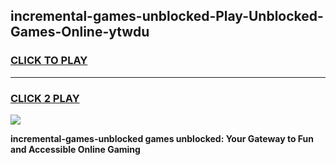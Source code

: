 
## incremental-games-unblocked-Play-Unblocked-Games-Online-ytwdu
<h3>
<a href="https://premium76.site?title=incremental-games-unblocked&ref=25A">CLICK TO PLAY</a></h3>
<hr>

<h3>
<a href="https://premium76.site?title=incremental-games-unblocked&ref=25A">CLICK 2 PLAY</a>
  
</h3>

<a href="https://premium76.site?title=incremental-games-unblocked&ref=25A"><img src="https://clearcache.store/games.png"></a>


**incremental-games-unblocked games unblocked: Your Gateway to Fun and Accessible Online Gaming**
